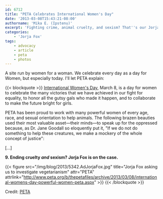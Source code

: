 ```yaml
---
id: 6712
title: "PETA Celebrates International Women's Day"
date: '2013-03-08T15:43:21-08:00'
authorname: 'Mika E. (Ipstenu)'
excerpt: 'Fighting crime, animal cruelty, and sexism? That''s our Jorja!'
categories:
    - 'Jorja Fox'
tags:
    - advocacy
    - article
    - peta
    - photos
---
```


A site run by women for a woman. We celebrate every day as a day for Women, but especially today. I'll let PETA explain:

{{< blockquote >}}
[International Women's Day](http://www.internationalwomensday.com/), March 8, is a day for women to celebrate the many victories that we have achieved in our fight for equality, to honor all the gutsy gals who made it happen, and to collaborate to make the future bright for girls.

PETA has been proud to work with many powerful women of every age, race, and sexual orientation to help animals. The following brazen beauties used their most valuable asset—their minds—to speak up for the oppressed because, as Dr. Jane Goodall so eloquently put it, "If we do not do something to help these creatures, we make a mockery of the whole concept of justice":

[...]

**9. Ending cruelty _and_ sexism? Jorja Fox is on the case.**

{{< figure src="/img/blog/2013/5342.AdJorjaFox.jpg" title="Jorja Fox asking us to investigate vegetarianism" attr="PETA" attrlink="http://www.peta.org/b/thepetafiles/archive/2013/03/08/international-womens-day-powerful-women-peta.aspx" >}}
{{< /blockquote >}}

Credit: [PETA](http://www.peta.org/b/thepetafiles/archive/2013/03/08/international-womens-day-powerful-women-peta.aspx)
